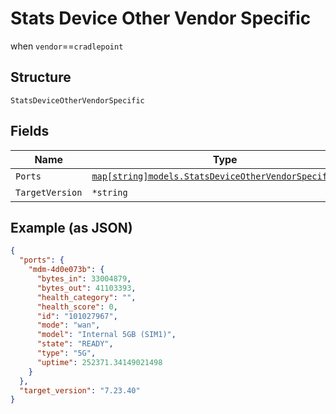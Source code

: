 
# Stats Device Other Vendor Specific

when `vendor`==`cradlepoint`

## Structure

`StatsDeviceOtherVendorSpecific`

## Fields

| Name | Type | Tags | Description |
|  --- | --- | --- | --- |
| `Ports` | [`map[string]models.StatsDeviceOtherVendorSpecificPort`](../../doc/models/stats-device-other-vendor-specific-port.md) | Optional | - |
| `TargetVersion` | `*string` | Optional | - |

## Example (as JSON)

```json
{
  "ports": {
    "mdm-4d0e073b": {
      "bytes_in": 33004879,
      "bytes_out": 41103393,
      "health_category": "",
      "health_score": 0,
      "id": "101027967",
      "mode": "wan",
      "model": "Internal 5GB (SIM1)",
      "state": "READY",
      "type": "5G",
      "uptime": 252371.34149021498
    }
  },
  "target_version": "7.23.40"
}
```

